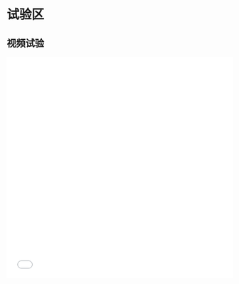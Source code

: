 # 试验区









## 视频试验

<iframe height=498 width=510 src="//player.bilibili.com/player.html?aid=331394387&bvid=BV1EA411u7kh&cid=289935518&page=1" scrolling="no" border="0" frameborder="no" framespacing="0" allowfullscreen="true"> </iframe>














